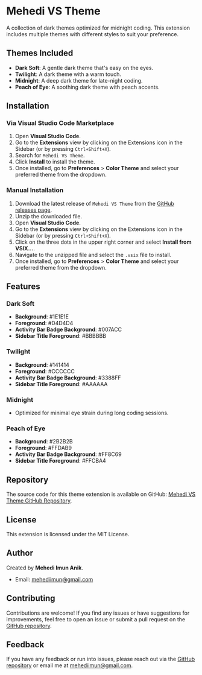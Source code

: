 # Mehedi VS Theme

A collection of dark themes optimized for midnight coding. This extension includes multiple themes with different styles to suit your preference.

## Themes Included

- **Dark Soft**: A gentle dark theme that's easy on the eyes.
- **Twilight**: A dark theme with a warm touch.
- **Midnight**: A deep dark theme for late-night coding.
- **Peach of Eye**: A soothing dark theme with peach accents.

## Installation

### Via Visual Studio Code Marketplace

1. Open **Visual Studio Code**.
2. Go to the **Extensions** view by clicking on the Extensions icon in the Sidebar (or by pressing `Ctrl+Shift+X`).
3. Search for `Mehedi VS Theme`.
4. Click **Install** to install the theme.
5. Once installed, go to **Preferences** > **Color Theme** and select your preferred theme from the dropdown.

### Manual Installation

1. Download the latest release of `Mehedi VS Theme` from the [GitHub releases page](https://github.com/mehedi-imun/mehediVsTheme).
2. Unzip the downloaded file.
3. Open **Visual Studio Code**.
4. Go to the **Extensions** view by clicking on the Extensions icon in the Sidebar (or by pressing `Ctrl+Shift+X`).
5. Click on the three dots in the upper right corner and select **Install from VSIX...**.
6. Navigate to the unzipped file and select the `.vsix` file to install.
7. Once installed, go to **Preferences** > **Color Theme** and select your preferred theme from the dropdown.

## Features

### Dark Soft

- **Background**: #1E1E1E
- **Foreground**: #D4D4D4
- **Activity Bar Badge Background**: #007ACC
- **Sidebar Title Foreground**: #BBBBBB

### Twilight

- **Background**: #141414
- **Foreground**: #CCCCCC
- **Activity Bar Badge Background**: #3388FF
- **Sidebar Title Foreground**: #AAAAAA

### Midnight

- Optimized for minimal eye strain during long coding sessions.

### Peach of Eye

- **Background**: #2B2B2B
- **Foreground**: #FFDAB9
- **Activity Bar Badge Background**: #FF8C69
- **Sidebar Title Foreground**: #FFCBA4

## Repository

The source code for this theme extension is available on GitHub: [Mehedi VS Theme GitHub Repository](https://github.com/mehedi-imun/mehediVsTheme).

## License

This extension is licensed under the MIT License.

## Author

Created by **Mehedi Imun Anik**.

- Email: mehediimun@gmail.com

## Contributing

Contributions are welcome! If you find any issues or have suggestions for improvements, feel free to open an issue or submit a pull request on the [GitHub repository](https://github.com/mehedi-imun/mehediVsTheme).

## Feedback

If you have any feedback or run into issues, please reach out via the [GitHub repository](https://github.com/mehedi-imun/mehediVsThemev) or email me at mehediimun@gmail.com.
